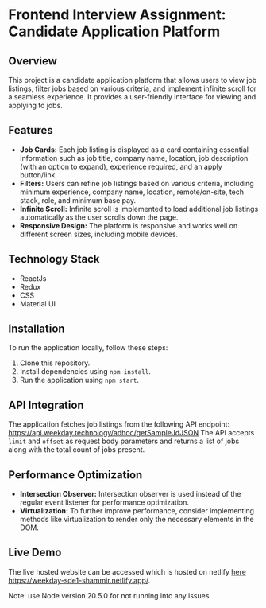 # Frontend Interview Assignment: Candidate Application Platform

## Overview
This project is a candidate application platform that allows users to view job listings, filter jobs based on various criteria, and implement infinite scroll for a seamless experience. It provides a user-friendly interface for viewing and applying to jobs.

## Features
- **Job Cards:** Each job listing is displayed as a card containing essential information such as job title, company name, location, job description (with an option to expand), experience required, and an apply button/link.
- **Filters:** Users can refine job listings based on various criteria, including minimum experience, company name, location, remote/on-site, tech stack, role, and minimum base pay.
- **Infinite Scroll:** Infinite scroll is implemented to load additional job listings automatically as the user scrolls down the page.
- **Responsive Design:** The platform is responsive and works well on different screen sizes, including mobile devices.

## Technology Stack
- ReactJs
- Redux
- CSS
- Material UI

## Installation
To run the application locally, follow these steps:
1. Clone this repository.
2. Install dependencies using `npm install`.
3. Run the application using `npm start`.

## API Integration
The application fetches job listings from the following API endpoint:
https://api.weekday.technology/adhoc/getSampleJdJSON
The API accepts `limit` and `offset` as request body parameters and returns a list of jobs along with the total count of jobs present.

## Performance Optimization
- **Intersection Observer:** Intersection observer is used instead of the regular event listener for performance optimization.
- **Virtualization:** To further improve performance, consider implementing methods like virtualization to render only the necessary elements in the DOM.

## Live Demo
The live hosted website can be accessed which is hosted on netlify [here](https://weekday-sde1-shammir.netlify.app/) https://weekday-sde1-shammir.netlify.app/.

Note: use Node version 20.5.0 for not running into any issues.
